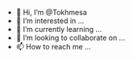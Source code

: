 - 👋 Hi, I’m @Tokhmesa
- 👀 I’m interested in ...
- 🌱 I’m currently learning ...
- 💞️ I’m looking to collaborate on ...
- 📫 How to reach me ...

<!---
Tokhmesa/Tokhmesa is a ✨ special ✨ repository because its `README.md` (this file) appears on your GitHub profile.
You can click the Preview link to take a look at your changes.
--->

